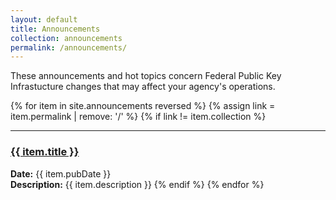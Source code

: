```yaml
---
layout: default
title: Announcements
collection: announcements
permalink: /announcements/
---
```


These announcements and hot topics concern Federal Public Key Infrastucture changes that may affect your agency's operations.

{% for item in site.announcements reversed %}
  {% assign link = item.permalink | remove: '/' %}
  {% if link != item.collection %}
  <hr/>
  <h3><a href="{{site.baseurl}}/{{ item.permalink }}"  title="{{ item.title }}">{{ item.title }}</a></h3>
  <strong>Date:</strong> {{ item.pubDate }}<br />
  <strong>Description:</strong> {{ item.description }}
  {% endif %}
{% endfor %}
